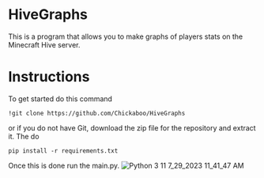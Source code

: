 # HiveGraphs
This is a program that allows you to make graphs of players stats on the Minecraft Hive server.
# Instructions
To get started do this command
```
!git clone https://github.com/Chickaboo/HiveGraphs
```
or if you do not have Git, download the zip file for the repository and extract it. The do 
```
pip install -r requirements.txt
```
Once this is done run the main.py.
![Python 3 11 7_29_2023 11_41_47 AM](https://github.com/Chickaboo/HiveGraphs/assets/131608268/3381fe2f-3e68-4adf-9260-4ad73b411373)
